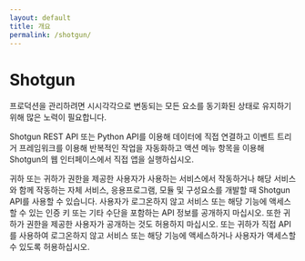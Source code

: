 ```yaml
---
layout: default
title: 개요
permalink: /shotgun/
---
```


# Shotgun

프로덕션을 관리하려면 시시각각으로 변동되는 모든 요소를 동기화된 상태로 유지하기 위해 많은 노력이 필요합니다.

Shotgun REST API 또는 Python API를 이용해 데이터에 직접 연결하고 이벤트 트리거 프레임워크를 이용해 반복적인 작업을 자동화하고 액션 메뉴 항목을 이용해 Shotgun의 웹 인터페이스에서 직접 앱을 실행하십시오.

귀하 또는 귀하가 권한을 제공한 사용자가 사용하는 서비스에서 작동하거나 해당 서비스와 함께 작동하는 자체 서비스, 응용프로그램, 모듈 및 구성요소를 개발할 때 Shotgun API를 사용할 수 있습니다. 사용자가 로그온하지 않고 서비스 또는 해당 기능에 액세스할 수 있는 인증 키 또는 기타 수단을 포함하는 API 정보를 공개하지 마십시오. 또한 귀하가 권한을 제공한 사용자가 공개하는 것도 허용하지 마십시오. 또는 귀하가 직접 API를 사용하여 로그온하지 않고 서비스 또는 해당 기능에 액세스하거나 사용자가 액세스할 수 있도록 허용하십시오.
